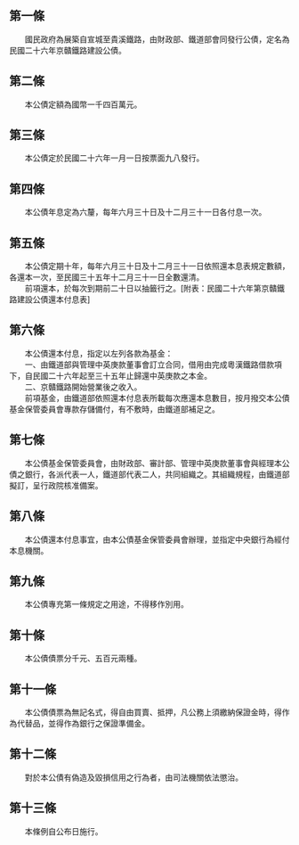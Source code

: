第一條 
-------
　　國民政府為展築自宣城至貴溪鐵路，由財政部、鐵道部會同發行公債，定名為民國二十六年京贛鐵路建設公債。  


第二條 
-------
　　本公債定額為國幣一千四百萬元。  


第三條 
-------
　　本公債定於民國二十六年一月一日按票面九八發行。  


第四條 
-------
　　本公債年息定為六釐，每年六月三十日及十二月三十一日各付息一次。  


第五條 
-------
　　本公債定期十年，每年六月三十日及十二月三十一日依照還本息表規定數額，各還本一次，至民國三十五年十二月三十一日全數還清。  
　　前項還本，於每次到期前二十日以抽籤行之。[附表：民國二十六年第京贛鐵路建設公債還本付息表]  


第六條 
-------
　　本公債還本付息，指定以左列各款為基金：  
　　一、由鐵道部與管理中英庚款董事會訂立合同，借用由完成粵漢鐵路借款項下，自民國二十六年起至三十五年止歸還中英庚款之本金。  
　　二、京贛鐵路開始營業後之收入。  
　　前項基金，由鐵道部依照還本付息表所載每次應還本息數目，按月撥交本公債基金保管委員會專款存儲備付，有不敷時，由鐵道部補足之。  


第七條 
-------
　　本公債基金保管委員會，由財政部、審計部、管理中英庚款董事會與經理本公債之銀行，各派代表一人，鐵道部代表二人，共同組織之。其組織規程，由鐵道部擬訂，呈行政院核准備案。  


第八條 
-------
　　本公債還本付息事宜，由本公債基金保管委員會辦理，並指定中央銀行為經付本息機關。  


第九條 
-------
　　本公債專充第一條規定之用途，不得移作別用。  


第十條 
-------
　　本公債債票分千元、五百元兩種。  


第十一條 
---------
　　本公債債票為無記名式，得自由買賣、抵押，凡公務上須繳納保證金時，得作為代替品，並得作為銀行之保證準備金。  


第十二條 
---------
　　對於本公債有偽造及毀損信用之行為者，由司法機關依法懲治。  


第十三條 
---------
　　本條例自公布日施行。